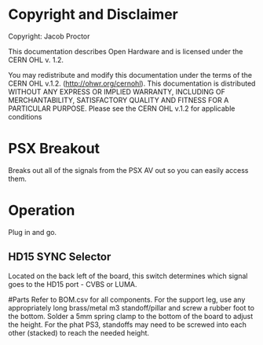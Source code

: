 # Copyright and Disclaimer
Copyright: Jacob Proctor

This documentation describes Open Hardware and is licensed under the
CERN OHL v. 1.2.

You may redistribute and modify this documentation under the terms of the
CERN OHL v.1.2. (http://ohwr.org/cernohl). This documentation is distributed
WITHOUT ANY EXPRESS OR IMPLIED WARRANTY, INCLUDING OF
MERCHANTABILITY, SATISFACTORY QUALITY AND FITNESS FOR A
PARTICULAR PURPOSE. Please see the CERN OHL v.1.2 for applicable
conditions

# PSX Breakout
Breaks out all of the signals from the PSX AV out so you can easily access them. 

# Operation
Plug in and go.

## HD15 SYNC Selector 
Located on the back left of the board, this switch determines which signal goes to the HD15 port - CVBS or LUMA.

#Parts
Refer to BOM.csv for all components. For the support leg, use any appropriately long brass/metal m3 standoff/pillar and screw a rubber foot to the bottom. Solder a 5mm spring clamp to the bottom of the board to adjust the height.
For the phat PS3, standoffs may need to be screwed into each other (stacked) to reach the needed height.